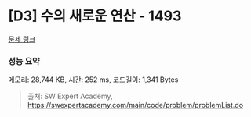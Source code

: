 # [D3] 수의 새로운 연산 - 1493 

[문제 링크](https://swexpertacademy.com/main/code/problem/problemDetail.do?contestProbId=AV2b-QGqADMBBASw) 

### 성능 요약

메모리: 28,744 KB, 시간: 252 ms, 코드길이: 1,341 Bytes



> 출처: SW Expert Academy, https://swexpertacademy.com/main/code/problem/problemList.do